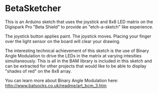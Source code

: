 BetaSketcher
============

This is an Arduino sketch that uses the joystick and 8x8 LED matrix on
the Digispark Pro "Beta Shield" to provide an "etch-a-sketch" like
experience.

The joystick button applies paint. The joystick moves. Placing your
finger over the light sensor on the board will clear your drawing.

The interesting technical achievement of this sketch is the use of
Binary Angle Modulation to drive the LEDs in the matrix at varying
intesities simultaneously. This is all in the BAM library is included
in this sketch and can be extracted for other projects that would like
to be able to display "shades of red" on the 8x8 array.

You can learn more about Binary Angle Modulation here:
http://www.batsocks.co.uk/readme/art_bcm_3.htm
